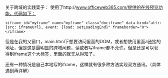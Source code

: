 关于跨域的实践栗子：
使用了http://www.officeweb365.com/提供的在线预览功能，代码如下：
	
	<iframe id="myframe" name="myframe" class="dociframe" data-bind="attr: {src: iframeUrl}, event: {load: setLoadingEnd}" frameborder="0"></iframe>

但是在我的父窗口，main.html下想要访问里面的DOM，或者想使用里面a链接的地址，但是这是最明显的跨域问题，读或者写iframe都不允许。但是还是可以获得到iframe这个大标签，里面的就无从得知了。

还有一种情况是自己本地写的iframe，这样就有很多种方法实现双方通讯。（具体遇到再详解）